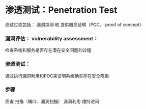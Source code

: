 # 渗透测试：Penetration Test
测试过程包括： 漏洞探测 和 提供概念证明（POC， proof of concept）

### 漏洞评估： vulnerability assessment：
检查系统和服务是否存在潜在安全问题的过程
### 渗透测试：
通过执行漏洞利用和POC来证明系统确实存在安全隐患


### 步骤
侦查 扫描（端口、漏洞扫描） 漏洞利用 维持访问
